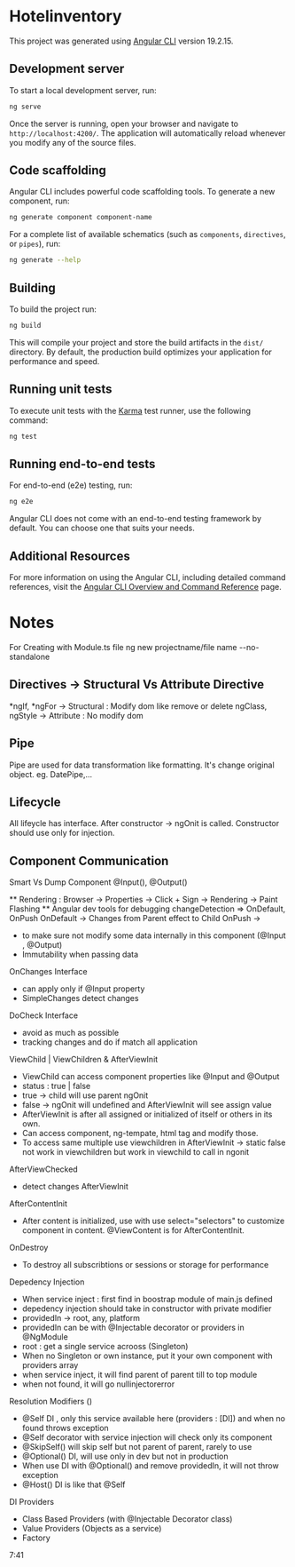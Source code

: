 # Hotelinventory

This project was generated using [Angular CLI](https://github.com/angular/angular-cli) version 19.2.15.

## Development server

To start a local development server, run:

```bash
ng serve
```

Once the server is running, open your browser and navigate to `http://localhost:4200/`. The application will automatically reload whenever you modify any of the source files.

## Code scaffolding

Angular CLI includes powerful code scaffolding tools. To generate a new component, run:

```bash
ng generate component component-name
```

For a complete list of available schematics (such as `components`, `directives`, or `pipes`), run:

```bash
ng generate --help
```

## Building

To build the project run:

```bash
ng build
```

This will compile your project and store the build artifacts in the `dist/` directory. By default, the production build optimizes your application for performance and speed.

## Running unit tests

To execute unit tests with the [Karma](https://karma-runner.github.io) test runner, use the following command:

```bash
ng test
```

## Running end-to-end tests

For end-to-end (e2e) testing, run:

```bash
ng e2e
```

Angular CLI does not come with an end-to-end testing framework by default. You can choose one that suits your needs.

## Additional Resources

For more information on using the Angular CLI, including detailed command references, visit the [Angular CLI Overview and Command Reference](https://angular.dev/tools/cli) page.


# Notes

For Creating with Module.ts file
ng new projectname/file name --no-standalone


## Directives -> Structural Vs Attribute Directive
*ngIf, *ngFor -> Structural : Modify dom like remove or delete
ngClass, ngStyle -> Attribute : No modify dom


## Pipe
Pipe are used for data transformation like formatting. It's change original object.
eg. DatePipe,...

## Lifecycle
All lifeycle has interface.
After constructor -> ngOnit is called.
Constructor should use only for injection.



## Component Communication

Smart Vs Dump Component
@Input(), @Output()

** Rendering : Browser -> Properties -> Click + Sign -> Rendering -> Paint Flashing
** Angular dev tools for debugging
 changeDetection => OnDefault, OnPush
OnDefault -> Changes from Parent effect to Child
OnPush -> 
- to make sure not modify some data internally in this component (@Input , @Output)
- Immutability when passing data 

OnChanges Interface
- can apply only if @Input property
- SimpleChanges detect changes

DoCheck Interface
- avoid as much as possible
- tracking changes and do if match all application

ViewChild | ViewChildren & AfterViewInit
- ViewChild can access component properties like @Input and @Output
- status : true | false
- true -> child will use parent ngOnit
- false -> ngOnit will undefined and AfterViewInit will see assign value
- AfterViewInit is after all assigned or initialized of itself or others in its own.
- Can access component, ng-tempate, html tag and modify those.
- To access same multiple use viewchildren in AfterViewInit -> static false not work in viewchildren but work in viewchild
to call in ngonit


AfterViewChecked
- detect changes AfterViewInit 

AfterContentInit
- After content is initialized, 
use with <ng-content></ng-content>
use select="selectors" to customize component in content.
@ViewContent is for AfterContentInit.


OnDestroy
- To destroy all subscribtions or sessions or storage for performance


Depedency Injection 
- When service inject : first find in boostrap module of main.js defined
- depedency injection should take in constructor with private modifier
- providedIn -> root, any, platform
- providedIn can be with @Injectable decorator or providers in @NgModule 
- root : get a single service acrooss (Singleton)
- When no Singleton or own instance, put it your own component with providers array
- when service inject, it will find parent of parent till to top module
- when not found, it will go nullinjectorerror


Resolution Modifiers ()
- @Self DI , only this service available here (providers : [DI]) and when no found throws exception
- @Self decorator with service injection will check only its component
- @SkipSelf() will skip self but not parent of parent, rarely to use
- @Optional() DI, will use only in dev but not in production
- When use DI with @Optional() and remove providedIn, it will not throw exception
- @Host() DI is like that @Self

DI Providers
- Class Based Providers (with @Injectable Decorator class)
- Value Providers (Objects as a service)
- Factory

7:41